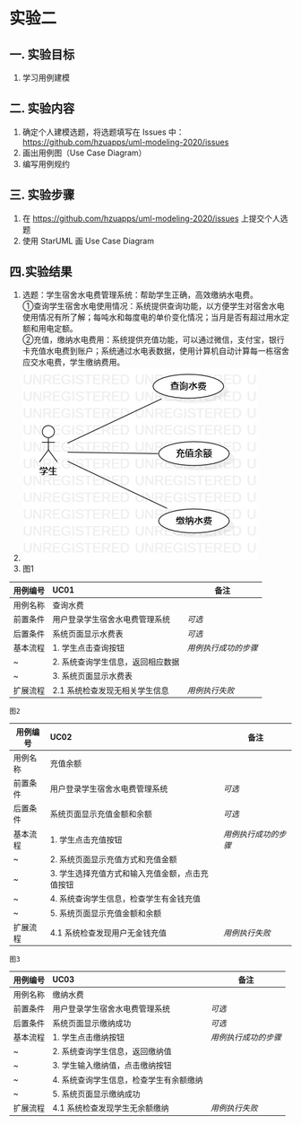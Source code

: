 # 实验二

## 一. 实验目标
1. 学习用例建模

## 二. 实验内容
1. 确定个人建模选题，将选题填写在 Issues 中：
https://github.com/hzuapps/uml-modeling-2020/issues
2. 画出用例图（Use Case Diagram）
3. 编写用例规约

## 三. 实验步骤
1. 在 https://github.com/hzuapps/uml-modeling-2020/issues 上提交个人选题
2. 使用 StarUML 画 Use Case Diagram

## 四.实验结果
1. 选题：学生宿舍水电费管理系统：帮助学生正确，高效缴纳水电费。  
	①查询学生宿舍水电使用情况：系统提供查询功能，以方便学生对宿舍水电使用情况有所了解；每吨水和每度电的单价变化情况；当月是否有超过用水定额和用电定额。  
	②充值，缴纳水电费用：系统提供充值功能，可以通过微信，支付宝，银行卡充值水电费到账户；系统通过水电表数据，使用计算机自动计算每一栋宿舍应交水电费，学生缴纳费用。  
2.  ![实验2用例图](./lab2.jpg)  
3.  图1

用例编号  | UC01 | 备注  
-|:-|-  
用例名称  | 查询水费  |   
前置条件  |  用户登录学生宿舍水电费管理系统    | *可选*   
后置条件  |    系统页面显示水费表   | *可选*   
基本流程  | 1. 学生点击查询按钮  |*用例执行成功的步骤*    
~| 2. 系统查询学生信息，返回相应数据  |
~| 3. 系统页面显示水费表  |   
扩展流程  | 2.1 系统检查发现无相关学生信息   |*用例执行失败* 

	图2
用例编号  | UC02 | 备注  
-|:-|-  
用例名称  | 充值余额  |   
前置条件  |  用户登录学生宿舍水电费管理系统    | *可选*   
后置条件  |    系统页面显示充值金额和余额   | *可选*   
基本流程  | 1. 学生点击充值按钮  |*用例执行成功的步骤*    
~| 2. 系统页面显示充值方式和充值金额  |
~| 3. 学生选择充值方式和输入充值金额，点击充值按钮  | 
~| 4. 系统查询学生信息，检查学生有金钱充值	|  
~| 5. 系统页面显示充值金额和余额  |
扩展流程  | 4.1 系统检查发现用户无金钱充值   |*用例执行失败*

	图3
用例编号  | UC03 | 备注  
-|:-|-  
用例名称  | 缴纳水费  |   
前置条件  |  用户登录学生宿舍水电费管理系统    | *可选*   
后置条件  |    系统页面显示缴纳成功   | *可选*   
基本流程  | 1. 学生点击缴纳按钮  |*用例执行成功的步骤*    
~| 2. 系统查询学生信息，返回缴纳值  |
~| 3. 学生输入缴纳值，点击缴纳按钮  |
~| 4. 系统查询学生信息，检查学生有余额缴纳	|  
~| 5. 系统页面显示缴纳成功  |
扩展流程  | 4.1 系统检查发现学生无余额缴纳   |*用例执行失败*





